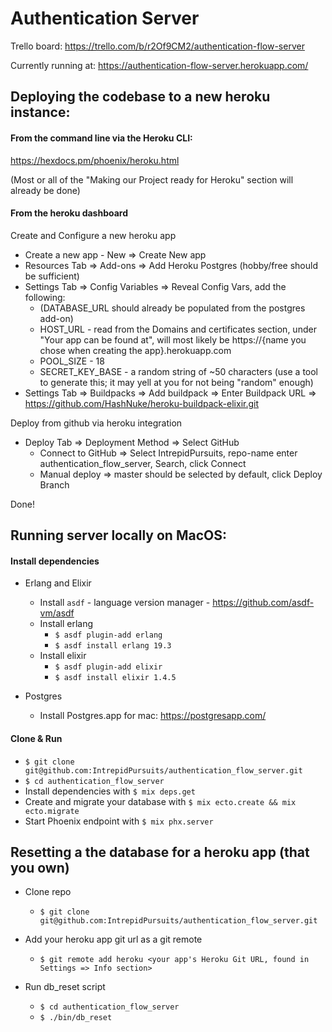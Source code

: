 # Authentication Server

Trello board: https://trello.com/b/r2Of9CM2/authentication-flow-server

Currently running at: https://authentication-flow-server.herokuapp.com/

## Deploying the codebase to a new heroku instance:

#### From the command line via the Heroku CLI:

https://hexdocs.pm/phoenix/heroku.html

(Most or all of the "Making our Project ready for Heroku" section will already be done)

#### From the heroku dashboard

Create and Configure a new heroku app

* Create a new app - New => Create New app
* Resources Tab => Add-ons => Add Heroku Postgres (hobby/free should be sufficient)
* Settings Tab => Config Variables => Reveal Config Vars, add the following:
  * (DATABASE_URL should already be populated from the postgres add-on)
  * HOST_URL - read from the Domains and certificates section, under "Your app can be found at", will most likely be https://{name you chose when creating the app}.herokuapp.com
  * POOL_SIZE - 18
  * SECRET_KEY_BASE - a random string of ~50 characters (use a tool to generate this; it may yell at you for not being "random" enough)
* Settings Tab => Buildpacks => Add buildpack => Enter Buildpack URL => https://github.com/HashNuke/heroku-buildpack-elixir.git

Deploy from github via heroku integration

* Deploy Tab => Deployment Method => Select GitHub
  * Connect to GitHub => Select IntrepidPursuits, repo-name enter authentication_flow_server, Search, click Connect
  * Manual deploy => master should be selected by default, click Deploy Branch

Done!

## Running server locally on MacOS:

#### Install dependencies
  * Erlang and Elixir
    * Install `asdf` - language version manager - https://github.com/asdf-vm/asdf
    * Install erlang
      * `$ asdf plugin-add erlang`
      * `$ asdf install erlang 19.3`
    * Install elixir
      * `$ asdf plugin-add elixir`
      * `$ asdf install elixir 1.4.5`

  * Postgres
    * Install Postgres.app for mac: https://postgresapp.com/

#### Clone & Run
  * `$ git clone git@github.com:IntrepidPursuits/authentication_flow_server.git`
  * `$ cd authentication_flow_server`
  * Install dependencies with `$ mix deps.get`
  * Create and migrate your database with `$ mix ecto.create && mix ecto.migrate`
  * Start Phoenix endpoint with `$ mix phx.server`


## Resetting a the database for a heroku app (that you own)

  * Clone repo
    * `$ git clone git@github.com:IntrepidPursuits/authentication_flow_server.git`
  * Add your heroku app git url as a git remote
    * `$ git remote add heroku <your app's Heroku Git URL, found in Settings => Info section>`

  * Run db_reset script
    * `$ cd authentication_flow_server`
    * `$ ./bin/db_reset`
